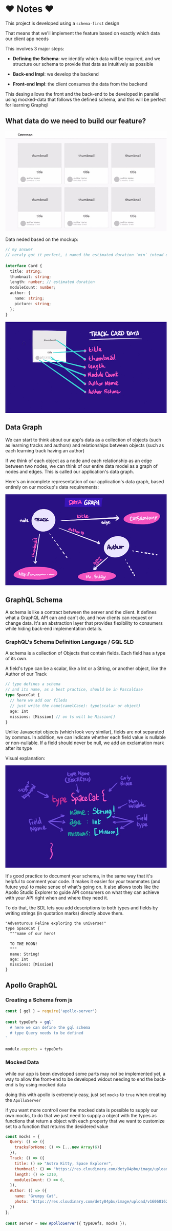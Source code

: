 # ❤ Notes ❤

This project is developed using a `schema-first` design

That means that we'll implement the feature based on exactly which data our client app needs

This involves 3 major steps:

- **Defining the Schema**: we identify which data will be required, and we structure our schema to provide that data as intuitively as possible

- **Back-end Impl**: we develop the backend

- **Front-end Impl**: the client consumes the data from the backend

This desing allows the front and the back-end to be developed in parallel using mocked-data that follows the defined schema, and this will be perfect for learning Graphql

## What data do we need to build our feature?

![mockup](./docs/mockup.jpg "mockup")

Data neded based on the mockup:


```ts
// my answer
// neraly got it perfect, i named the estimated duration `min` intead of `length`

interface Card {
  title: string;
  thumbnail: string;
  length: number; // estimated duration
  moduleCount: number;
  author: {
    name: string;
    picture: string;
  };
}
```

![card data](./docs/card_data.jpg "Card Data Visually")

## Data Graph

We can start to think about our app's data as a collection of objects (such as learning tracks and authors) and relationships between objects (such as each learning track having an author)

If we think of each object as a node and each relationship as an edge between two nodes, we can think of our entire data model as a graph of nodes and edges. This is called our application's data graph.

Here's an incomplete representation of our application's data graph, based entirely on our mockup's data requirements:

![incomplete data graph](./docs/incomplete_data_graph.jpg)

## GraphQL Schema

A schema is like a contract between the server and the client. It defines what a GraphQL API can and can't do, and how clients can request or change data. It's an abstraction layer that provides flexibility to consumers while hiding back-end implementation details.

### GraphQL's Schema Definition Language / GQL SLD

A schema is a collection of Objects that contain fields. Each field has a type of its own.

A field's type can be a scalar, like a Int or a String, or another object, like the Author of our Track

```ts
// type defines a schema
// and its name, as a best practice, should be in PascalCase
type SpaceCat {
  // here we add our fileds
  // just write the name(camelCase): type(scalar or object)
  age: Int
  missions: [Mission] // on ts will be Mission[]
}
```

Unlike Javascript objects (which look very similar), fields are not separated by commas. In addition, we can indicate whether each field value is nullable or non-nullable. If a field should never be null, we add an exclamation mark after its type

Visual explanation:

![visual types](./docs/types_visually.jpg)

It's good practice to document your schema, in the same way that it's helpful to comment your code. It makes it easier for your teammates (and future you) to make sense of what's going on. It also allows tools like the Apollo Studio Explorer to guide API consumers on what they can achieve with your API right when and where they need it.

To do that, the SDL lets you add descriptions to both types and fields by writing strings (in quotation marks) directly above them.

```gql
"Adventurous Feline exploring the universe!"
type SpaceCat {
  """name of our hero!
  
  TO THE MOON!
  """
  name: String!
  age: Int
  missions: [Mission]
}
```

## Apollo GraphQL

### Creating a Schema from js

```js
const { gql } = require('apollo-server')

const typeDefs = gql`
  # here we can define the gql schema
  # type Query needs to be defined
`

module.exports = typeDefs
```

### Mocked Data

while our app is been developed some parts may not be implemented yet, a way to allow the front-end to be developed widout needing to end the back-end is by using mocked data

doing this with apollo is extremely easy, just set `mocks` to `true` when creating the `ApolloServer`

if you want more controll over the mocked data is possible to supply our own mocks, to do that we just need to supply a object with the types as functions that return a object with each property that we want to customize set to a function that returns the desidered value

```js
const mocks = {
  Query: () => ({
    tracksForHome: () => [...new Array(6)]
  }),
  Track: () => ({
    title: () => "Astro Kitty, Space Explorer",
    thumbnail: () => "https://res.cloudinary.com/dety84pbu/image/upload/v1598465568/nebula_cat_djkt9r.jpg",
    length: () => 1210,
    modulesCount: () => 6,
  }),
  Author: () => ({
    name: "Grumpy Cat",
    photo: "https://res.cloudinary.com/dety84pbu/image/upload/v1606816219/kitty-veyron-sm_mctf3c.jpg",
  })
};

const server = new ApolloServer({ typeDefs, mocks });
```
